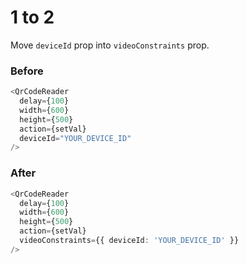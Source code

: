 # 1 to 2

Move `deviceId` prop into `videoConstraints` prop.

### Before

```typescript
<QrCodeReader
  delay={100}
  width={600}
  height={500}
  action={setVal}
  deviceId="YOUR_DEVICE_ID"
/>
```

### After

```typescript
<QrCodeReader
  delay={100}
  width={600}
  height={500}
  action={setVal}
  videoConstraints={{ deviceId: 'YOUR_DEVICE_ID' }}
/>
```

